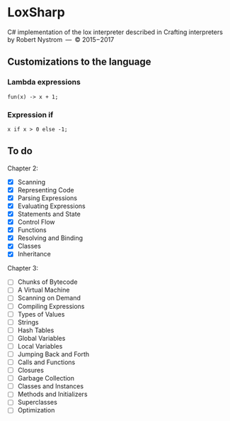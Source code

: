 # LoxSharp

C# implementation of the lox interpreter described in Crafting interpreters by Robert Nystrom — © 2015 – 2017

## Customizations to the language

### Lambda expressions

```
fun(x) -> x + 1;
```

### Expression if

```
x if x > 0 else -1;
```
## To do

Chapter 2:

- [X] Scanning
- [X] Representing Code
- [X] Parsing Expressions
- [X] Evaluating Expressions
- [X] Statements and State
- [X] Control Flow
- [X] Functions
- [X] Resolving and Binding
- [X] Classes
- [X] Inheritance

Chapter 3:

- [ ] Chunks of Bytecode
- [ ] A Virtual Machine
- [ ] Scanning on Demand
- [ ] Compiling Expressions
- [ ] Types of Values
- [ ] Strings
- [ ] Hash Tables
- [ ] Global Variables
- [ ] Local Variables
- [ ] Jumping Back and Forth
- [ ] Calls and Functions
- [ ] Closures
- [ ] Garbage Collection
- [ ] Classes and Instances
- [ ] Methods and Initializers
- [ ] Superclasses
- [ ] Optimization
